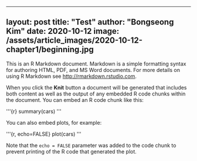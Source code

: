 ---
 layout: post
 title: "Test"
 author: "Bongseong Kim"
 date: 2020-10-12
 image: /assets/article_images/2020-10-12-chapter1/beginning.jpg
 ---

 This is an R Markdown document. Markdown is a simple formatting syntax for authoring HTML, PDF, and MS Word documents. For more details on using R Markdown see <http://rmarkdown.rstudio.com>.

 When you click the **Knit** button a document will be generated that includes both content as well as the output of any embedded R code chunks within the document. You can embed an R code chunk like this:

 '''{r}
 summary(cars)
 '''

 You can also embed plots, for example:

 '''{r, echo=FALSE}
 plot(cars)
 '''

 Note that the `echo = FALSE` parameter was added to the code chunk to prevent printing of the R code that generated the plot.
